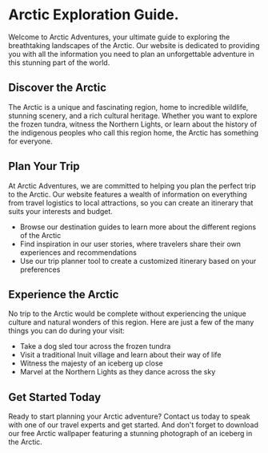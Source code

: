 <!--font:Montserrat-->

# Arctic Exploration Guide.

Welcome to Arctic Adventures, your ultimate guide to exploring the breathtaking landscapes of the Arctic. Our website is dedicated to providing you with all the information you need to plan an unforgettable adventure in this stunning part of the world.

## Discover the Arctic

The Arctic is a unique and fascinating region, home to incredible wildlife, stunning scenery, and a rich cultural heritage. Whether you want to explore the frozen tundra, witness the Northern Lights, or learn about the history of the indigenous peoples who call this region home, the Arctic has something for everyone.

## Plan Your Trip

At Arctic Adventures, we are committed to helping you plan the perfect trip to the Arctic. Our website features a wealth of information on everything from travel logistics to local attractions, so you can create an itinerary that suits your interests and budget.

- Browse our destination guides to learn more about the different regions of the Arctic
- Find inspiration in our user stories, where travelers share their own experiences and recommendations
- Use our trip planner tool to create a customized itinerary based on your preferences

## Experience the Arctic

No trip to the Arctic would be complete without experiencing the unique culture and natural wonders of this region. Here are just a few of the many things you can do during your visit:

- Take a dog sled tour across the frozen tundra
- Visit a traditional Inuit village and learn about their way of life
- Witness the majesty of an iceberg up close
- Marvel at the Northern Lights as they dance across the sky

## Get Started Today

Ready to start planning your Arctic adventure? Contact us today to speak with one of our travel experts and get started. And don't forget to download our free Arctic wallpaper featuring a stunning photograph of an iceberg in the Arctic.

<!--

Write me content for website with wallpaper which alt text is:

"A photograph of an iceberg in the Arctic, with the blue and white colors contrasting against a dark sky."

The name/title of the page should not be 1:1 copy of the alt text but rather a real content of the website which is using this wallpaper.

- Use markdown format 
- Start with heading
- Heading should be short and concise
- The content should look like a real website 
- The website should not be about the wallpaper, wallpaper is just a related background
- Heading should be contain work "wallpaper" or "background"
- Include real sections like references, contact, user stories, etc. use things relevant to the page purpose.
- Feel free to use structure like headings, bullets, numbering, blockquotes, paragraphs, horizontal lines, etc.
- You can use formatting like bold or _italic_
- You can include UTF-8 emojis
- Links should be only #hash anchors (and you can refer to the document itself)
- Do not include images


---


# Arctic Adventure: Explore the Wonders of the North

Welcome to Arctic Adventure, your ultimate guide to exploring the breathtaking landscapes of the Arctic. Our website is dedicated to providing you with all the information you need to plan an unforgettable adventure in this stunning part of the world.

## Discover the Arctic

The Arctic is a unique and fascinating region, home to incredible wildlife, stunning scenery, and a rich cultural heritage. Whether you want to explore the frozen tundra, witness the Northern Lights, or learn about the history of the indigenous peoples who call this region home, the Arctic has something for everyone.

## Plan Your Trip

At Arctic Adventure, we are committed to helping you plan the perfect trip to the Arctic. Our website features a wealth of information on everything from travel logistics to local attractions, so you can create an itinerary that suits your interests and budget.

- Browse our destination guides to learn more about the different regions of the Arctic
- Find inspiration in our user stories, where travelers share their own experiences and recommendations
- Use our trip planner tool to create a customized itinerary based on your preferences

## Experience the Arctic

No trip to the Arctic would be complete without experiencing the unique culture and natural wonders of this region. Here are just a few of the many things you can do during your visit:

- Take a dog sled tour across the frozen tundra
- Visit a traditional Inuit village and learn about their way of life
- Witness the majesty of an iceberg up close
- Marvel at the Northern Lights as they dance across the sky

## Get Started Today

Ready to start planning your Arctic adventure? Contact us today to speak with one of our travel experts and get started. And don't forget to download our free Arctic wallpaper featuring a stunning photograph of an iceberg in the Arctic, with the blue and white colors contrasting against a dark sky.


---


Heading is too long, rewrite whole content.


---


# Explore the Arctic: Your Ultimate Guide to Adventure

Welcome to our website dedicated to exploring the breathtaking landscapes of the Arctic. Our mission is to provide you with all the information you need to plan an unforgettable adventure in this stunning part of the world.

## Discover the Arctic

The Arctic is a unique and fascinating region, home to incredible wildlife, stunning scenery, and a rich cultural heritage. Whether you want to explore the frozen tundra, witness the Northern Lights, or learn about the history of the indigenous peoples who call this region home, the Arctic has something for everyone.

## Plan Your Trip

We are committed to helping you plan the perfect trip to the Arctic. Browse our destination guides, find inspiration in our user stories, and use our trip planner tool to create a customized itinerary based on your preferences.

## Experience the Arctic

No trip to the Arctic would be complete without experiencing the unique culture and natural wonders of this region. Take a dog sled tour across the frozen tundra, visit a traditional Inuit village, witness the majesty of an iceberg up close, or marvel at the Northern Lights as they dance across the sky.

## Get Started Today

Contact us today to speak with one of our travel experts and get started on planning your Arctic adventure. And don't forget to download our free Arctic wallpaper featuring a stunning photograph of an iceberg in the Arctic, with the blue and white colors contrasting against a dark sky.


---


Heading is too long, rewrite whole content.


---


# Discover the Arctic: Your Ultimate Adventure Guide

Welcome to our website dedicated to exploring the breathtaking landscapes of the Arctic. Our mission is to provide you with all the information you need to plan an unforgettable adventure in this stunning part of the world.

## Explore the Arctic

The Arctic is a unique and fascinating region, home to incredible wildlife, stunning scenery, and a rich cultural heritage. Whether you want to explore the frozen tundra, witness the Northern Lights, or learn about the history of the indigenous peoples who call this region home, the Arctic has something for everyone.

## Plan Your Trip

We are committed to helping you plan the perfect trip to the Arctic. Browse our destination guides, find inspiration in our user stories, and use our trip planner tool to create a customized itinerary based on your preferences.

## Experience the Arctic

No trip to the Arctic would be complete without experiencing the unique culture and natural wonders of this region. Take a dog sled tour across the frozen tundra, visit a traditional Inuit village, witness the majesty of an iceberg up close, or marvel at the Northern Lights as they dance across the sky.

## Get Started Today

Contact us today to speak with one of our travel experts and get started on planning your Arctic adventure. And don't forget to download our free Arctic wallpaper featuring a stunning photograph of an iceberg in the Arctic.


---


Heading is too long, rewrite whole content.


---


# Arctic Adventures: Your Guide to Exploring the North

Welcome to Arctic Adventures, your ultimate guide to exploring the breathtaking landscapes of the Arctic. Our website is dedicated to providing you with all the information you need to plan an unforgettable adventure in this stunning part of the world.

## Discover the Arctic

The Arctic is a unique and fascinating region, home to incredible wildlife, stunning scenery, and a rich cultural heritage. Whether you want to explore the frozen tundra, witness the Northern Lights, or learn about the history of the indigenous peoples who call this region home, the Arctic has something for everyone.

## Plan Your Trip

At Arctic Adventures, we are committed to helping you plan the perfect trip to the Arctic. Our website features a wealth of information on everything from travel logistics to local attractions, so you can create an itinerary that suits your interests and budget.

- Browse our destination guides to learn more about the different regions of the Arctic
- Find inspiration in our user stories, where travelers share their own experiences and recommendations
- Use our trip planner tool to create a customized itinerary based on your preferences

## Experience the Arctic

No trip to the Arctic would be complete without experiencing the unique culture and natural wonders of this region. Here are just a few of the many things you can do during your visit:

- Take a dog sled tour across the frozen tundra
- Visit a traditional Inuit village and learn about their way of life
- Witness the majesty of an iceberg up close
- Marvel at the Northern Lights as they dance across the sky

## Get Started Today

Ready to start planning your Arctic adventure? Contact us today to speak with one of our travel experts and get started. And don't forget to download our free Arctic wallpaper featuring a stunning photograph of an iceberg in the Arctic.


---


Write me a Google font which is best fitting for the website.

Pick from the list:
- Montserrat
- Exo 2
- Raleway
- IBM Plex Sans
- Futura
- Poppins
- Open Sans
- Lato
- Inter
- Playfair Display
- Roboto
- Alegreya
- Lobster
- Great Vibes
- Dancing Script
- Barlow Condensed
- Orbitron


Write just the font name nothing else.


---


Montserrat

-->
